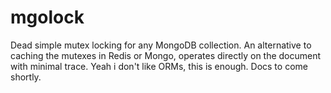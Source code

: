 # mgolock
Dead simple mutex locking for any MongoDB collection. An alternative to caching the mutexes in Redis or Mongo, operates directly on the document with minimal trace.
Yeah i don't like ORMs, this is enough.
Docs to come shortly.
